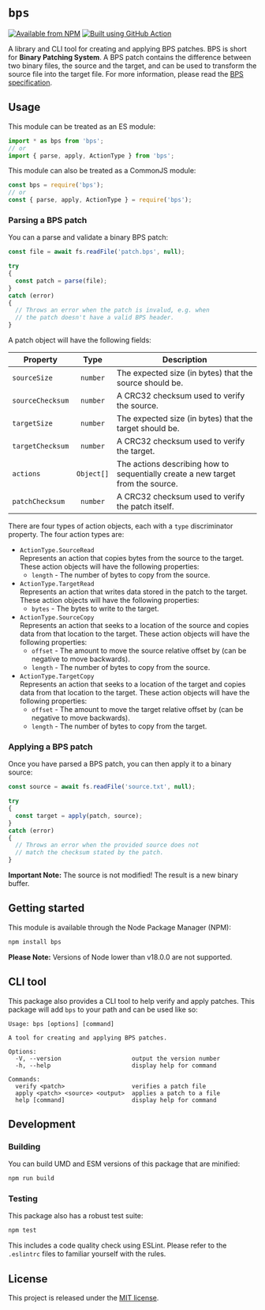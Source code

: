 # `bps`

[![Available from NPM](https://img.shields.io/npm/v/bps.svg?maxAge=900)](https://www.npmjs.com/package/bps)
[![Built using GitHub Action](https://github.com/lsphillips/bps/actions/workflows/build.yml/badge.svg?branch=main)](https://github.com/lsphillips/bps/actions)

A library and CLI tool for creating and applying BPS patches. BPS is short for **Binary Patching System**. A BPS patch contains the difference between two binary files, the source and the target, and can be used to transform the source file into the target file. For more information, please read the [BPS specification](https://www.romhacking.net/documents/746/).

## Usage

This module can be treated as an ES module:

``` js
import * as bps from 'bps';
// or
import { parse, apply, ActionType } from 'bps';
```

This module can also be treated as a CommonJS module:

``` js
const bps = require('bps');
// or
const { parse, apply, ActionType } = require('bps');
```

### Parsing a BPS patch

You can a parse and validate a binary BPS patch:

``` js
const file = await fs.readFile('patch.bps', null);

try
{
  const patch = parse(file);
}
catch (error)
{
  // Throws an error when the patch is invalud, e.g. when
  // the patch doesn't have a valid BPS header.
}
```

A patch object will have the following fields:

| Property         | Type       | Description                                                                     |
| ---------------- | :--------: | ------------------------------------------------------------------------------- |
| `sourceSize`     | `number`   | The expected size (in bytes) that the source should be.                         |
| `sourceChecksum` | `number`   | A CRC32 checksum used to verify the source.                                     |
| `targetSize`     | `number`   | The expected size (in bytes) that the target should be.                         |
| `targetChecksum` | `number`   | A CRC32 checksum used to verify the target.                                     |
| `actions`        | `Object[]` | The actions describing how to sequentially create a new target from the source. |
| `patchChecksum`  | `number`   | A CRC32 checksum used to verify the patch itself.                               |

There are four types of action objects, each with a `type` discriminator property. The four action types are:

- `ActionType.SourceRead` \
  Represents an action that copies bytes from the source to the target. These action objects will have the following properties:
  - `length` - The number of bytes to copy from the source.
- `ActionType.TargetRead` \
  Represents an action that writes data stored in the patch to the target. These action objects will have the following properties:
  - `bytes` - The bytes to write to the target.
- `ActionType.SourceCopy` \
  Represents an action that seeks to a location of the source and copies data from that location to the target. These action objects will have the following properties:
  - `offset` - The amount to move the source relative offset by (can be negative to move backwards).
  - `length` - The number of bytes to copy from the source.
- `ActionType.TargetCopy` \
  Represents an action that seeks to a location of the target and copies data from that location to the target. These action objects will have the following properties:
  - `offset` - The amount to move the target relative offset by (can be negative to move backwards).
  - `length` - The number of bytes to copy from the target.

### Applying a BPS patch

Once you have parsed a BPS patch, you can then apply it to a binary source:

``` js
const source = await fs.readFile('source.txt', null);

try
{
  const target = apply(patch, source);
}
catch (error)
{
  // Throws an error when the provided source does not
  // match the checksum stated by the patch.
}
```

**Important Note:** The source is not modified! The result is a new binary buffer.

## Getting started

This module is available through the Node Package Manager (NPM):

``` bash
npm install bps
```

**Please Note:** Versions of Node lower than v18.0.0 are not supported.

## CLI tool

This package also provides a CLI tool to help verify and apply patches. This package will add `bps` to your path and can be used like so:

``` text
Usage: bps [options] [command]

A tool for creating and applying BPS patches.

Options:
  -V, --version                    output the version number
  -h, --help                       display help for command

Commands:
  verify <patch>                   verifies a patch file
  apply <patch> <source> <output>  applies a patch to a file
  help [command]                   display help for command
```

## Development

### Building

You can build UMD and ESM versions of this package that are minified:

``` bash
npm run build
```

### Testing

This package also has a robust test suite:

``` bash
npm test
```

This includes a code quality check using ESLint. Please refer to the `.eslintrc` files to familiar yourself with the rules.

## License

This project is released under the [MIT license](LICENSE.txt).

